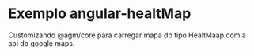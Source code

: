 # Exemplo angular-healtMap

Customizando @agm/core para carregar mapa do tipo HealtMaap com a api do google maps.
